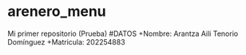# arenero_menu
Mi primer repositorio (Prueba)
#DATOS
+Nombre: Arantza Aili Tenorio Domínguez
+Matricula: 202254883

